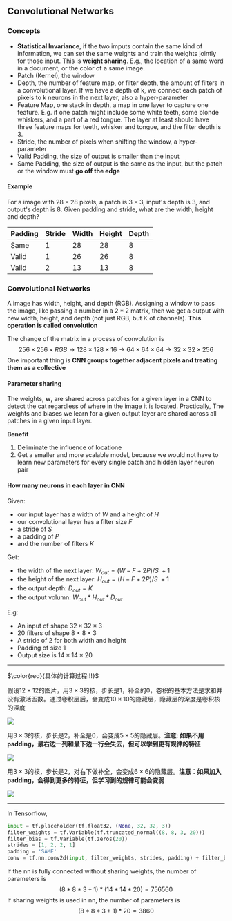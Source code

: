 ## Convolutional Networks

### Concepts

* **Statistical Invariance**, if the two imputs contain the same kind of information, we can set the same weights and train the weights jointly for those input. This is **weight sharing**. E.g., the location of a same word in a document, or the color of a same image.
* Patch (Kernel), the window
* Depth, the number of feature map, or filter depth, the amount of filters in a convolutional layer. If we have a depth of k, we connect each patch of pixels to k neurons in the next layer, also a hyper-parameter
* Feature Map, one stack in depth, a map in one layer to capture one feature. E.g. if one patch might include some white teeth, some blonde whiskers, and a part of a red tongue. The layer at least should have three feature maps for teeth, whisker and tongue, and the filter depth is 3.
* Stride, the number of pixels when shifting the window, a hyper-parameter
* Valid Padding, the size of output is smaller than the input
* Same Padding, the size of output is the same as the input, but the patch or the window must **go off the edge**

#### Example

For a image with $28 \times 28$ pixels, a patch is $3 \times 3$, input's depth is 3, and output's depth is 8. Given padding and stride, what are the width, height and depth?

| Padding | Stride | Width | Height | Depth |
| ------- | ------ | ----- | ------ | ----- |
| Same    | 1      | 28    | 28     | 8     |
| Valid   | 1      | 26    | 26     | 8     |
| Valid   | 2      | 13    | 13     | 8     |



### Convolutional Networks

A image has width, height, and depth (RGB). Assigning a window to pass the image, like passing a number in a $2 * 2$ matrix, then we get a output with new width, height, and depth (not just RGB, but K of channels). **This operation is called  convolution**

The change of the matrix in a process of convolution is 
$$
256 \times 256 \times RGB \to 128 \times 128 \times 16 \to 64 \times 64 \times 64 \to 32 \times 32 \times256
$$
One important thing is **CNN groups together adjacent pixels and treating them as a collective**

#### Parameter sharing

The weights, $\mathbf w$, are shared across patches for a given layer in a CNN to detect the cat regardless of where in the image it is located. Practically, The weights and biases we learn for a given output layer are shared across all patches in a given input layer.

**Benefit**

1. Deliminate the influence of locatione
2. Get a smaller and more scalable model, because we would not have to learn new parameters for every single patch and hidden layer neuron pair

#### How many neurons in each layer in CNN

Given:

* our input layer has a width of $W$ and a height of $H$
* our convolutional layer has a filter size $F$
* a stride of $S$
* a padding of $P$
* and the number of filters $K$

Get:

* the width of the next layer: $W_{out} = (W - F+ 2P)/ S \ + 1$
* the height of the next layer: $H_{out} = (H -F +2P)/S \ + 1$
* the output depth: $D_{out} = K$
* the output volumn: $W_{out} * H_{out} * D_{out}$ 

E.g:

* An input of shape $32 \times 32 \times 3$
* 20 filters of shape $8 \times 8 \times 3$
* A stride of 2 for both width and height
* Padding of size 1
* Output size is $14 \times 14 \times 20$

---

$\color{red}{具体的计算过程!!!}$

假设$12\times12$的图片，用$3\times3$的核，步长是1，补全的0，卷积的基本方法是求和并没有激活函数。通过卷积层后，会变成$10\times10$的隐藏层，隐藏层的深度是卷积核的深度

![](/assets/conv_3_3_1_0.png)

用$3\times3$的核，步长是2，补全是0，会变成$5\times5$的隐藏层。**注意: 如果不用padding，最右边一列和最下边一行会失去，但可以学到更有规律的特征**

![](/assets/conv_3_3_2_0.png)

用$3\times3$的核，步长是2，对右下做补全，会变成$6\times6$的隐藏层。**注意：如果加入padding，会得到更多的特征，但学习到的规律可能会变弱**

![](/assets/conv_3_3_2_right_down.png)

---

In Tensorflow,

```python
input = tf.placeholder(tf.float32, (None, 32, 32, 3))
filter_weights = tf.Variable(tf.truncated_normal((8, 8, 3, 20)))
filter_bias = tf.Variable(tf.zeros(20))
strides = [1, 2, 2, 1]
padding = 'SAME'
conv = tf.nn.conv2d(input, filter_weights, strides, padding) + filter_bias
```

If the nn is fully connected without sharing weights, the number of parameters is 
$$
(8 * 8 * 3 + 1) * (14 * 14 * 20) = 756560
$$
If sharing weights is used in nn, the number of parameters is 
$$
(8 * 8 * 3 + 1) * 20 = 3860
$$

